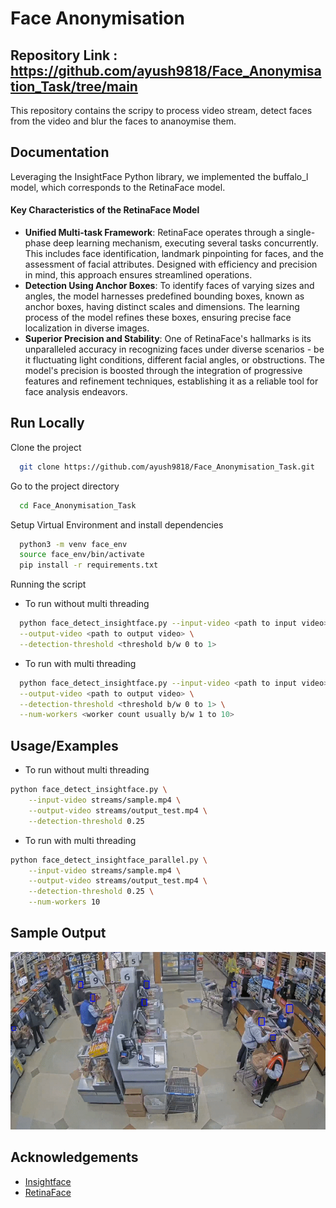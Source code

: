 
# Face Anonymisation

## Repository Link : https://github.com/ayush9818/Face_Anonymisation_Task/tree/main

This repository contains the scripy to process video stream, detect faces from the video and blur the faces to ananoymise them.

## Documentation

Leveraging the InsightFace Python library, we implemented the buffalo_l model, which corresponds to the RetinaFace model.

#### Key Characteristics of the RetinaFace Model

- **Unified Multi-task Framework**: RetinaFace operates through a single-phase deep learning mechanism, executing several tasks concurrently. This includes face identification, landmark pinpointing for faces, and the assessment of facial attributes. Designed with efficiency and precision in mind, this approach ensures streamlined operations.
- **Detection Using Anchor Boxes**: To identify faces of varying sizes and angles, the model harnesses predefined bounding boxes, known as anchor boxes, having distinct scales and dimensions. The learning process of the model refines these boxes, ensuring precise face localization in diverse images.
- **Superior Precision and Stability**: One of RetinaFace's hallmarks is its unparalleled accuracy in recognizing faces under diverse scenarios - be it fluctuating light conditions, different facial angles, or obstructions. The model's precision is boosted through the integration of progressive features and refinement techniques, establishing it as a reliable tool for face analysis endeavors.

## Run Locally

Clone the project

```bash
  git clone https://github.com/ayush9818/Face_Anonymisation_Task.git
```

Go to the project directory

```bash
  cd Face_Anonymisation_Task
```

Setup Virtual Environment and install dependencies

```bash
  python3 -m venv face_env
  source face_env/bin/activate
  pip install -r requirements.txt
```

Running the script

- To run without multi threading
```bash
  python face_detect_insightface.py --input-video <path to input video> \
  --output-video <path to output video> \
  --detection-threshold <threshold b/w 0 to 1>
```

- To run with multi threading
```bash
  python face_detect_insightface.py --input-video <path to input video> \
  --output-video <path to output video> \
  --detection-threshold <threshold b/w 0 to 1> \
  --num-workers <worker count usually b/w 1 to 10>
```



## Usage/Examples

- To run without multi threading
```bash
python face_detect_insightface.py \
    --input-video streams/sample.mp4 \
    --output-video streams/output_test.mp4 \
    --detection-threshold 0.25
```

- To run with multi threading
```bash
python face_detect_insightface_parallel.py \
    --input-video streams/sample.mp4 \
    --output-video streams/output_test.mp4 \
    --detection-threshold 0.25 \
    --num-workers 10
```


## Sample Output

![Alt Text](outputs/sample-output-gif.gif)


## Acknowledgements

 - [Insightface](https://github.com/deepinsight/insightface/tree/master)
 - [RetinaFace](https://arxiv.org/abs/1905.00641)



